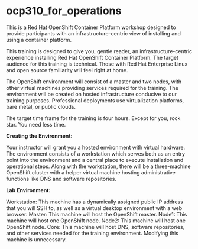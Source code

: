# ocp310_for_operations
This is a Red Hat OpenShift Container Platform workshop designed to provide participants with an infrastructure-centric view of installing and using a container platform. 

This training is designed to give you, gentle reader, an infrastructure-centric experience installing Red Hat OpenShift Container Platform. The target audience for this training is technical. Those with Red Hat Enterprise Linux and open source familiarity will feel right at home.

The OpenShift environment will consist of a master and two nodes, with other virtual machines providing services required for the training. The environment will be created on hosted infrastructure conducive to our training purposes. Professional deployments use virtualization platforms, bare metal, or public clouds.

The target time frame for the training is four hours. Except for you, rock star. You need less time.

**Creating the Environment:**

Your instructor will grant you a hosted environment with virtual hardware. The environment consists of a workstation which serves both as an entry point into the environment and a central place to execute installation and operational steps. Along with the workstation, there will be a three-machine OpenShift cluster with a helper virtual machine hosting administrative functions like DNS and software repositories. 

**Lab Environment:**

Workstation: This machine has a dynamically assigned public IP address that you will SSH to, as well as a virtual desktop environment with a web browser. 
Master: This machine will host the OpenShift master.
Node1: This machine will host one OpenShift node.
Node2: This machine will host one OpenShift node.
Core: This machine will host DNS, software repositories, and other services needed for the training environment. Modifying this machine is unnecessary.
